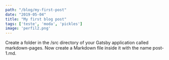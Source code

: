 ```yaml
---
path: "/blog/my-first-post"
date: "2019-05-04"
title: "My first blog post"
tags: ['teste', 'moda', 'pickles']
image: 'perfil2.png'
---
```


Create a folder in the /src directory of your Gatsby application called markdown-pages. Now create a Markdown file inside it with the name post-1.md.

